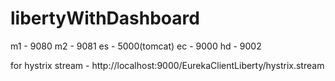 # libertyWithDashboard


m1 - 9080
m2 - 9081
es - 5000(tomcat)
ec - 9000
hd - 9002


for hystrix stream - http://localhost:9000/EurekaClientLiberty/hystrix.stream
